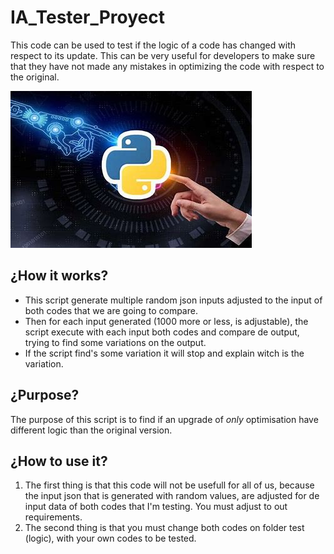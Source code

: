 # IA_Tester_Proyect

This code can be used to test if the logic of a code has changed with respect to its update. This can be very useful for developers to make sure that they have not made any mistakes in optimizing the code with respect to the original.

![Image representative, IA and Python.](./static/1.jpeg)

## ¿How it works?
- This script generate multiple random json inputs adjusted to the input of both codes that we are going to compare.
- Then for each input generated (1000 more or less, is adjustable), the script execute with each input both codes and compare de output, trying to find some variations on the output.
- If the script find's some variation it will stop and explain witch is the variation.   

## ¿Purpose?
The purpose of this script is to find if an upgrade of *only* optimisation have different logic than the original version.

## ¿How to use it?
1. The first thing is that this code will not be usefull for all of us, because the input json that is generated with random values, are adjusted for de input data of both codes that I'm testing. You must adjust to out requirements.
2. The second thing is that you must change both codes on folder test (logic), with your own codes to be tested.

